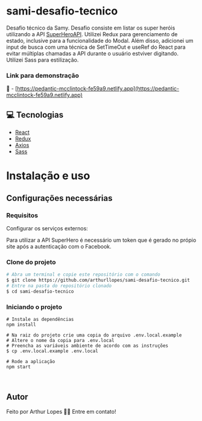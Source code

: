 # sami-desafio-tecnico
Desafio técnico da Samy. Desafio consiste em listar os super heróis utilizando a API [SuperHeroAPI](https://superheroapi.com/index.html). Utilizei Redux para gerenciamento de estado, inclusive para a funcionalidade do Modal. Além disso, adicionei um input de busca com uma técnica de SetTimeOut e useRef do React para evitar múltiplas chamadas a API durante o usuário estviver digitando. Utilizei Sass para estilização.


### Link para demonstração
🔗 - [https://pedantic-mcclintock-fe59a9.netlify.app](https://pedantic-mcclintock-fe59a9.netlify.app)


## 💻 Tecnologias
 - [React](https://pt-br.reactjs.org/)
 - [Redux](https://redux.js.org/)
 - [Axios](https://axios-http.com/)
 - [Sass](https://sass-lang.com/)

# Instalação e uso

## Configurações necessárias

### **Requisitos**

Configurar os serviços externos:

Para utilizar a API SuperHero é necessário um token que é gerado no própio site após a autenticação com o Facebook.

### **Clone do projeto**

```bash
# Abra um terminal e copie este repositório com o comando
$ git clone https://github.com/arthurllopes/sami-desafio-tecnico.git
# Entre na pasta do repositório clonado
$ cd sami-desafio-tecnico
```

### **Iniciando o projeto**

```
# Instale as dependências
npm install

# Na raiz do projeto crie uma copia do arquivo .env.local.example
# Altere o nome da copia para .env.local
# Preencha as variáveis ambiente de acordo com as instruções
$ cp .env.local.example .env.local

# Rode a aplicação
npm start
```
<br>

## Autor
Feito por Arthur Lopes 👋🏽 Entre em contato!
